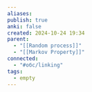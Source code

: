 ```yaml
---
aliases: 
publish: true
anki: false
created: 2024-10-24 19:34
parent:
  - "[[Random process]]"
  - "[[Markov Property]]"
connected:
  - "#обс/linking"
tags:
  - empty
---
```

